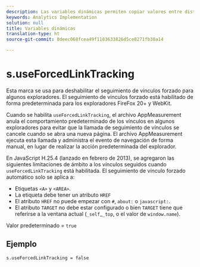 ```yaml
---
description: Las variables dinámicas permiten copiar valores entre distintas variables sin necesidad de escribir varias veces los valores completos en las solicitudes de imagen del sitio.
keywords: Analytics Implementation
solution: null
title: Variables dinámicas
translation-type: ht
source-git-commit: 8deec068fcea49f1183633826d5ce8271fb38a14

---
```




# s.useForcedLinkTracking

Esta marca se usa para deshabilitar el seguimiento de vínculos forzado para algunos exploradores. El seguimiento de vínculos forzado está habilitado de forma predeterminada para los exploradores FireFox 20+ y WebKit.

Cuando se habilita `useForcedLinkTracking`, el archivo AppMeasurement anula el comportamiento predeterminado de los vínculos en algunos exploradores para evitar que la llamada de seguimiento de vínculos se cancele cuando se abra una nueva página. El archivo AppMeasurement ejecuta esta llamada y administra el evento de navegación de forma manual, en lugar de realizar la acción predeterminada del explorador.

En JavaScript H.25.4 (lanzado en febrero de 2013), se agregaron las siguientes limitaciones de ámbito a los vínculos seguidos cuando `useForcedLinkTracking` está habilitada. El seguimiento de vínculo forzado automático solo se aplica a:

* Etiquetas `<A>` y `<AREA>`.
* La etiqueta debe tener un atributo `HREF`
* El atributo `HREF` no puede empezar con `#`, `about:` o `javascript:`.
* El atributo `TARGET` no debe estar configurado o bien `TARGET` tiene que referirse a la ventana actual (`_self`_`_top`, o el valor de `window.name`).

Valor predeterminado = `true`

## Ejemplo

`s.useForcedLinkTracking = false`
